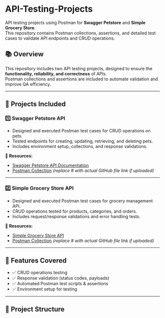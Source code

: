 # API-Testing-Projects
API testing projects using Postman for **Swagger Petstore** and **Simple Grocery Store**.  
This repository contains Postman collections, assertions, and detailed test cases to validate API endpoints and CRUD operations.

## 📚 Overview
This repository includes two API testing projects, designed to ensure the **functionality, reliability, and correctness** of APIs.  
Postman collections and assertions are included to automate validation and improve QA efficiency.

---

## 🔧 Projects Included

### 1️⃣ Swagger Petstore API
- Designed and executed Postman test cases for CRUD operations on pets.  
- Tested endpoints for creating, updating, retrieving, and deleting pets.  
- Includes environment setup, collections, and response validations.

**🔗 Resources:**  
- [Swagger Petstore API Documentation](https://petstore.swagger.io/#/pet)  
- [Postman Collection](#) *(replace # with actual GitHub file link if uploaded)*  

---

### 2️⃣ Simple Grocery Store API
- Designed and executed Postman test cases for grocery management API.  
- CRUD operations tested for products, categories, and orders.  
- Includes request/response validations and error handling tests.

**🔗 Resources:**  
- [Simple Grocery Store API](https://simple-grocery-store-api.click)  
- [Postman Collection](#) *(replace # with actual GitHub file link if uploaded)*  

---

## 🚀 Features Covered
- ✅ CRUD operations testing  
- ✅ Response validation (status codes, payloads)  
- ✅ Automated Postman test scripts & assertions  
- ✅ Environment setup for testing  

---

## 📂 Project Structure

